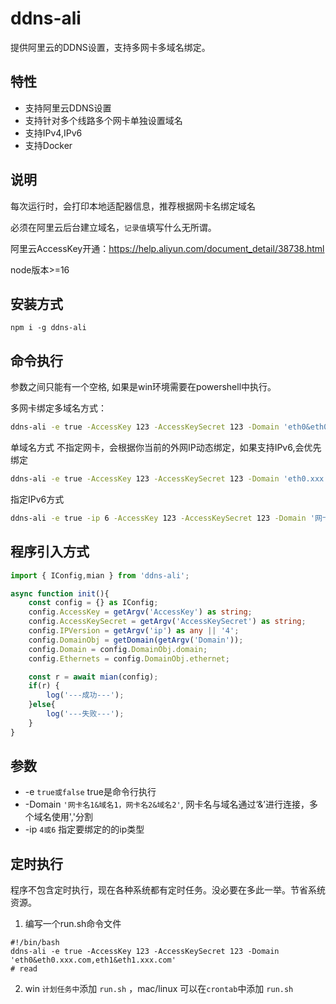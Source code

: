 # ddns-ali

提供阿里云的DDNS设置，支持多网卡多域名绑定。

## 特性

- 支持阿里云DDNS设置
- 支持针对多个线路多个网卡单独设置域名
- 支持IPv4,IPv6
- 支持Docker
## 说明
每次运行时，会打印本地适配器信息，推荐根据网卡名绑定域名

必须在阿里云后台建立域名，`记录值`填写什么无所谓。

阿里云AccessKey开通：https://help.aliyun.com/document_detail/38738.html

node版本>=16

## 安装方式

```
npm i -g ddns-ali 
```

## 命令执行

参数之间只能有一个空格, 如果是win环境需要在powershell中执行。

多网卡绑定多域名方式：

``` sh
ddns-ali -e true -AccessKey 123 -AccessKeySecret 123 -Domain 'eth0&eth0.xxx.com,eth1&eth1.xxx.com'
```

单域名方式
不指定网卡，会根据你当前的外网IP动态绑定，如果支持IPv6,会优先绑定
``` sh
ddns-ali -e true -AccessKey 123 -AccessKeySecret 123 -Domain 'eth0.xxx.com'
```

指定IPv6方式
``` sh
ddns-ali -e true -ip 6 -AccessKey 123 -AccessKeySecret 123 -Domain '网卡名&eth0.xxx.com'
```


## 程序引入方式

``` typescript
import { IConfig,mian } from 'ddns-ali';

async function init(){
    const config = {} as IConfig;
    config.AccessKey = getArgv('AccessKey') as string;
    config.AccessKeySecret = getArgv('AccessKeySecret') as string;
    config.IPVersion = getArgv('ip') as any || '4';
    config.DomainObj = getDomain(getArgv('Domain'));
    config.Domain = config.DomainObj.domain;
    config.Ethernets = config.DomainObj.ethernet;

    const r = await mian(config);
    if(r) {
        log('---成功---');
    }else{
        log('---失败---');
    }
}
```

## 参数

- -e `true或false` true是命令行执行
- -Domain `'网卡名1&域名1，网卡名2&域名2'`, 网卡名与域名通过‘&’进行连接，多个域名使用','分割 
- -ip `4或6` 指定要绑定的的ip类型

## 定时执行

程序不包含定时执行，现在各种系统都有定时任务。没必要在多此一举。节省系统资源。

1. 编写一个run.sh命令文件

```
#!/bin/bash
ddns-ali -e true -AccessKey 123 -AccessKeySecret 123 -Domain 'eth0&eth0.xxx.com,eth1&eth1.xxx.com'
# read
```

2. win `计划任务中`添加 `run.sh` ，mac/linux 可以在`crontab`中添加 `run.sh`